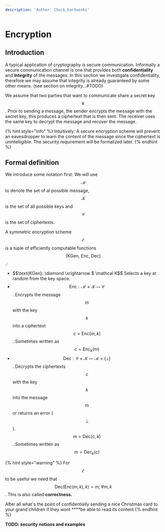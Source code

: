 ```yaml
---
description: 'Author: Chuck_bartwoski'
---
```


# Encryption

## Introduction

A typical application of cryptography is secure communication. Informally a secure communication channel is one that provides both **confidentiality** and **Integrity** of the messages. In this section we investigate confidentiality, therefore we may assume that integrity is already guaranteed by some other means. \(see section on integrity...\#TODO\)

We assume that two parties that want to communicate share a secret key $$k$$. Prior to sending a message, the sender encrypts the message with the secret key, this produces a ciphertext that is then sent.  The receiver uses the same key to decrypt the message and recover the message.

{% hint style="info" %}
Intuitively: A secure encryption scheme will prevent an eavesdropper to learn the content of the message since the ciphertext is unintelligible. The security requirement will be formalized later.
{% endhint %}

## Formal definition

We introduce some notation first: We will use $$\mathcal M$$ to denote the set of al possible message, $$\mathcal K$$ is the set of all possible keys and $$\mathcal C$$ is the set of ciphertexts. 

A symmetric encryption scheme $$\mathcal E$$is a tuple of efficiently computable functions $$(\text{KGen, Enc, Dec})$$.:

* $$\text{KGen}: \diamond \xrightarrow $ \mathcal K$$ Selects a key at random from the key space.
* $$\text{Enc}: \mathcal M \times \mathcal K \mapsto \mathcal C$$. Encrypts the message $$m$$ with the key $$k$$ into a ciphertext $$c = \text{Enc}(m, k)$$. Sometimes written as $$c = \text{Enc}_k(m)$$
* $$\text{Dec}: \mathcal C \times \mathcal K \mapsto \mathcal M \times \{ \bot\}$$. Decrypts the ciphertexts $$c$$ with the key $$k$$ into the message $$m$$ or returns an error \($$\bot$$\). $$m = \text{Dec}(c, k)$$. Sometimes written as $$m = \text{Dec}_k(c)$$

{% hint style="warning" %}
For$$\mathcal E$$ to be useful we need that $$\text{Dec}(\text{Enc}(m,k), k) = m; \forall m,k$$. This is also called **correctness.** 

After all what's the point of confidentially sending a nice Christmas card to your grand children if they wont ****be able to read its content
{% endhint %}

**TODO: security notions and examples**

